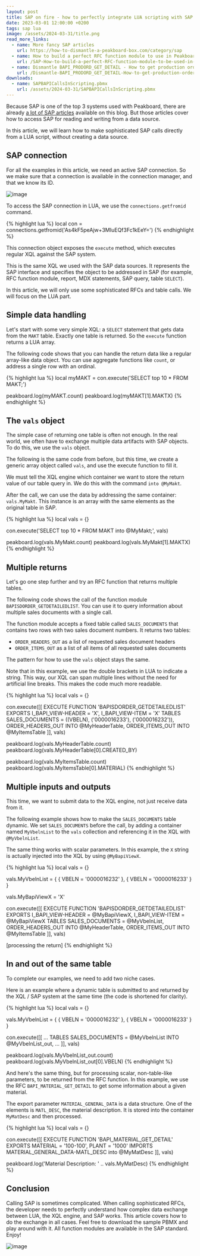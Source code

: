 ```yaml
---
layout: post
title: SAP on fire - how to perfectly integrate LUA scripting with SAP
date: 2023-03-01 12:00:00 +0200
tags: sap lua
image: /assets/2024-03-31/title.png
read_more_links:
  - name: More fancy SAP articles
    url: https://how-to-dismantle-a-peakboard-box.com/category/sap
  - name: How to build a perfect RFC function module to use in Peakboard
    url: /SAP-How-to-build-a-perfect-RFC-function-module-to-be-used-in-Peakboard.html
  - name: Dismantle BAPI_PRODORD_GET_DETAIL - How to get production order details from SAP
    url: /Dismantle-BAPI_PRODORD_GET_DETAIL-How-to-get-production-order-details-from-SAP.html
downloads:
  - name: SAPBAPICallsInScripting.pbmx
    url: /assets/2024-03-31/SAPBAPICallsInScripting.pbmx
---
```

Because SAP is one of the top 3 systems used with Peakboard, there are already [a lot of SAP articles](https://how-to-dismantle-a-peakboard-box.com/category/sap) available on this blog. But those articles cover how to access SAP for reading and writing from a data source.

In this article, we will learn how to make sophisticated SAP calls directly from a LUA script, without creating a data source.

## SAP connection

For all the examples in this article, we need an active SAP connection. So we make sure that a connection is available in the connection manager, and that we know its ID. 

![image](/assets/2024-03-31/010.png)

To access the SAP connection in LUA, we use the `connections.getfromid` command.

{% highlight lua %}
local con = connections.getfromid('As4kF5peAjw+3MIuEQf3Fc1kEeY=')
{% endhighlight %}

This connection object exposes the `execute` method, which executes regular XQL against the SAP system.

This is the same XQL we used with the SAP data sources. It represents the SAP interface and specifies the object to be addressed in SAP (for example, RFC function module, report, MDX statements, SAP query, table `SELECT`).

In this article, we will only use some sophisticated RFCs and table calls. We will focus on the LUA part.

## Simple data handling

Let's start with some very simple XQL: a `SELECT` statement that gets data from the `MAKT` table. Exactly one table is returned. So the `execute` function returns a LUA array.

The following code shows that you can handle the return data like a regular array-like data object. You can use aggregate functions like `count`, or address a single row with an ordinal. 

{% highlight lua %}
local myMAKT = con.execute('SELECT top 10 * FROM MAKT;')

peakboard.log(myMAKT.count)
peakboard.log(myMAKT[1].MAKTX)
{% endhighlight %}

## The `vals` object

The simple case of returning one table is often not enough. In the real world, we often have to exchange multiple data artifacts with SAP objects. To do this, we use the `vals` object.

The following is the same code from before, but this time, we create a generic array object called `vals`, and use the execute function to fill it.

We must tell the XQL engine which container we want to store the return value of our table query in. We do this with the command `into @MyMakt`.

After the call, we can use the data by addressing the same container: `vals.MyMakt`. This instance is an array with the same elements as the original table in SAP. 

{% highlight lua %}
local vals = {}

con.execute('SELECT top 10 * FROM MAKT into @MyMakt;', vals)

peakboard.log(vals.MyMakt.count)
peakboard.log(vals.MyMakt[1].MAKTX)
{% endhighlight %}

## Multiple returns

Let's go one step further and try an RFC function that returns multiple tables.

The following code shows the call of the function module `BAPISDORDER_GETDETAILEDLIST`. You can use it to query information about multiple sales documents with a single call.

The function module accepts a fixed table called `SALES_DOCUMENTS` that contains two rows with two sales document numbers. It returns two tables:
* `ORDER_HEADERS_OUT` as a list of requested sales document headers
* `ORDER_ITEMS_OUT` as a list of all items of all requested sales documents

The pattern for how to use the `vals` object stays the same.

Note that in this example, we use the double brackets in LUA to indicate a string. This way, our XQL can span multiple lines without the need for artificial line breaks. This makes the code much more readable.

{% highlight lua %}
local vals = {}

con.execute([[
EXECUTE FUNCTION 'BAPISDORDER_GETDETAILEDLIST'
  EXPORTS
    I_BAPI_VIEW-HEADER = 'X',
    I_BAPI_VIEW-ITEM   = 'X'
   TABLES
      SALES_DOCUMENTS = ((VBELN),
         ('0000016233'),
         ('0000016232')),
      ORDER_HEADERS_OUT INTO @MyHeaderTable,
	  ORDER_ITEMS_OUT INTO @MyItemsTable
  ]], vals)

peakboard.log(vals.MyHeaderTable.count)
peakboard.log(vals.MyHeaderTable[0].CREATED_BY)

peakboard.log(vals.MyItemsTable.count)
peakboard.log(vals.MyItemsTable[0].MATERIAL)
{% endhighlight %}

## Multiple inputs and outputs

This time, we want to submit data to the XQL engine, not just receive data from it.

The following example shows how to make the `SALES_DOCUMENTS` table dynamic. We set `SALES_DOCUMENTS` before the call, by adding a container named `MyVbelnList` to the `vals` collection and referencing it in the XQL with `@MyVbelnList`.

The same thing works with scalar parameters. In this example, the `X` string is actually injected into the XQL by using `@MyBapiViewX`.

{% highlight lua %}
local vals = {}

vals.MyVbelnList = {
  { VBELN = '0000016232' },
  { VBELN = '0000016233' }
}

vals.MyBapiViewX = 'X'

con.execute([[
EXECUTE FUNCTION 'BAPISDORDER_GETDETAILEDLIST'
  EXPORTS
    I_BAPI_VIEW-HEADER = @MyBapiViewX,
    I_BAPI_VIEW-ITEM   = @MyBapiViewX
   TABLES
      SALES_DOCUMENTS = @MyVbelnList,
      ORDER_HEADERS_OUT INTO @MyHeaderTable,
	  ORDER_ITEMS_OUT INTO @MyItemsTable
  ]], vals)

[processing the return]
{% endhighlight %}

## In and out of the same table

To complete our examples, we need to add two niche cases.

Here is an example where a dynamic table is submitted to and returned by the XQL / SAP system at the same time (the code is shortened for clarity).

{% highlight lua %}
local vals = {}

vals.MyVbelnList = {
  { VBELN = '0000016232' },
  { VBELN = '0000016233' }
}

con.execute([[
...
   TABLES
      SALES_DOCUMENTS = @MyVbelnList INTO @MyVbelnList_out,
...
  ]], vals)

peakboard.log(vals.MyVbelnList_out.count)
peakboard.log(vals.MyVbelnList_out[0].VBELN)
{% endhighlight %}

And here's the same thing, but for processing scalar, non-table-like parameters, to be returned from the RFC function. In this example, we use the RFC `BAPI_MATERIAL_GET_DETAIL` to get some information about a given material. 

The export parameter `MATERIAL_GENERAL_DATA` is a data structure. One of the elements is `MATL_DESC`, the material description. It is stored into the container `MyMatDesc` and then processed.

{% highlight lua %}
local vals = {}

con.execute([[
EXECUTE FUNCTION 'BAPI_MATERIAL_GET_DETAIL'
  EXPORTS
    MATERIAL = '100-100',
    PLANT = '1000'
   IMPORTS
      MATERIAL_GENERAL_DATA-MATL_DESC into @MyMatDesc
  ]], vals)

peakboard.log('Material Description: ' .. vals.MyMatDesc)
{% endhighlight %}

## Conclusion

Calling SAP is sometimes complicated. When calling sophisticated RFCs, the developer needs to perfectly understand how complex data exchange between LUA, the XQL engine, and SAP works. This article covers how to do the exchange in all cases. Feel free to download the sample PBMX and play around with it. All function modules are available in the SAP standard. Enjoy!

![image](/assets/2024-03-31/020.png)

